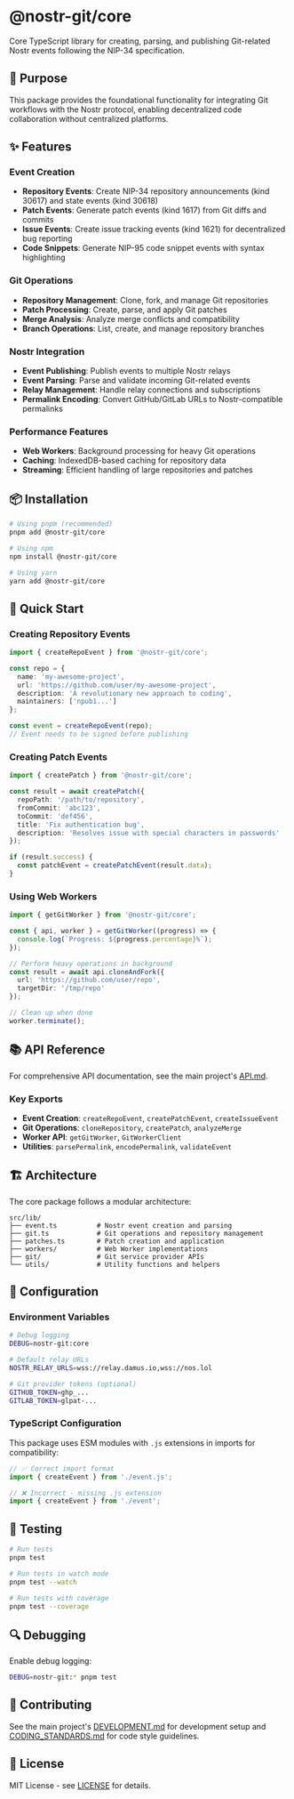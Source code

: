 # @nostr-git/core

Core TypeScript library for creating, parsing, and publishing Git-related Nostr events following the NIP-34 specification.

## 🎯 Purpose

This package provides the foundational functionality for integrating Git workflows with the Nostr protocol, enabling decentralized code collaboration without centralized platforms.

## ✨ Features

### Event Creation
- **Repository Events**: Create NIP-34 repository announcements (kind 30617) and state events (kind 30618)
- **Patch Events**: Generate patch events (kind 1617) from Git diffs and commits
- **Issue Events**: Create issue tracking events (kind 1621) for decentralized bug reporting
- **Code Snippets**: Generate NIP-95 code snippet events with syntax highlighting

### Git Operations
- **Repository Management**: Clone, fork, and manage Git repositories
- **Patch Processing**: Create, parse, and apply Git patches
- **Merge Analysis**: Analyze merge conflicts and compatibility
- **Branch Operations**: List, create, and manage repository branches

### Nostr Integration
- **Event Publishing**: Publish events to multiple Nostr relays
- **Event Parsing**: Parse and validate incoming Git-related events
- **Relay Management**: Handle relay connections and subscriptions
- **Permalink Encoding**: Convert GitHub/GitLab URLs to Nostr-compatible permalinks

### Performance Features
- **Web Workers**: Background processing for heavy Git operations
- **Caching**: IndexedDB-based caching for repository data
- **Streaming**: Efficient handling of large repositories and patches

## 📦 Installation

```bash
# Using pnpm (recommended)
pnpm add @nostr-git/core

# Using npm
npm install @nostr-git/core

# Using yarn
yarn add @nostr-git/core
```

## 🚀 Quick Start

### Creating Repository Events

```typescript
import { createRepoEvent } from '@nostr-git/core';

const repo = {
  name: 'my-awesome-project',
  url: 'https://github.com/user/my-awesome-project',
  description: 'A revolutionary new approach to coding',
  maintainers: ['npub1...']
};

const event = createRepoEvent(repo);
// Event needs to be signed before publishing
```

### Creating Patch Events

```typescript
import { createPatch } from '@nostr-git/core';

const result = await createPatch({
  repoPath: '/path/to/repository',
  fromCommit: 'abc123',
  toCommit: 'def456',
  title: 'Fix authentication bug',
  description: 'Resolves issue with special characters in passwords'
});

if (result.success) {
  const patchEvent = createPatchEvent(result.data);
}
```

### Using Web Workers

```typescript
import { getGitWorker } from '@nostr-git/core';

const { api, worker } = getGitWorker((progress) => {
  console.log(`Progress: ${progress.percentage}%`);
});

// Perform heavy operations in background
const result = await api.cloneAndFork({
  url: 'https://github.com/user/repo',
  targetDir: '/tmp/repo'
});

// Clean up when done
worker.terminate();
```

## 📚 API Reference

For comprehensive API documentation, see the main project's [API.md](../../API.md).

### Key Exports

- **Event Creation**: `createRepoEvent`, `createPatchEvent`, `createIssueEvent`
- **Git Operations**: `cloneRepository`, `createPatch`, `analyzeMerge`
- **Worker API**: `getGitWorker`, `GitWorkerClient`
- **Utilities**: `parsePermalink`, `encodePermalink`, `validateEvent`

## 🏗️ Architecture

The core package follows a modular architecture:

```
src/lib/
├── event.ts          # Nostr event creation and parsing
├── git.ts            # Git operations and repository management
├── patches.ts        # Patch creation and application
├── workers/          # Web Worker implementations
├── git/              # Git service provider APIs
└── utils/            # Utility functions and helpers
```

## 🔧 Configuration

### Environment Variables

```bash
# Debug logging
DEBUG=nostr-git:core

# Default relay URLs
NOSTR_RELAY_URLS=wss://relay.damus.io,wss://nos.lol

# Git provider tokens (optional)
GITHUB_TOKEN=ghp_...
GITLAB_TOKEN=glpat-...
```

### TypeScript Configuration

This package uses ESM modules with `.js` extensions in imports for compatibility:

```typescript
// ✅ Correct import format
import { createEvent } from './event.js';

// ❌ Incorrect - missing .js extension
import { createEvent } from './event';
```

## 🧪 Testing

```bash
# Run tests
pnpm test

# Run tests in watch mode
pnpm test --watch

# Run tests with coverage
pnpm test --coverage
```

## 🔍 Debugging

Enable debug logging:

```bash
DEBUG=nostr-git:* pnpm test
```

## 🤝 Contributing

See the main project's [DEVELOPMENT.md](../../DEVELOPMENT.md) for development setup and [CODING_STANDARDS.md](../../CODING_STANDARDS.md) for code style guidelines.

## 📄 License

MIT License - see [LICENSE](../../LICENSE) for details.
